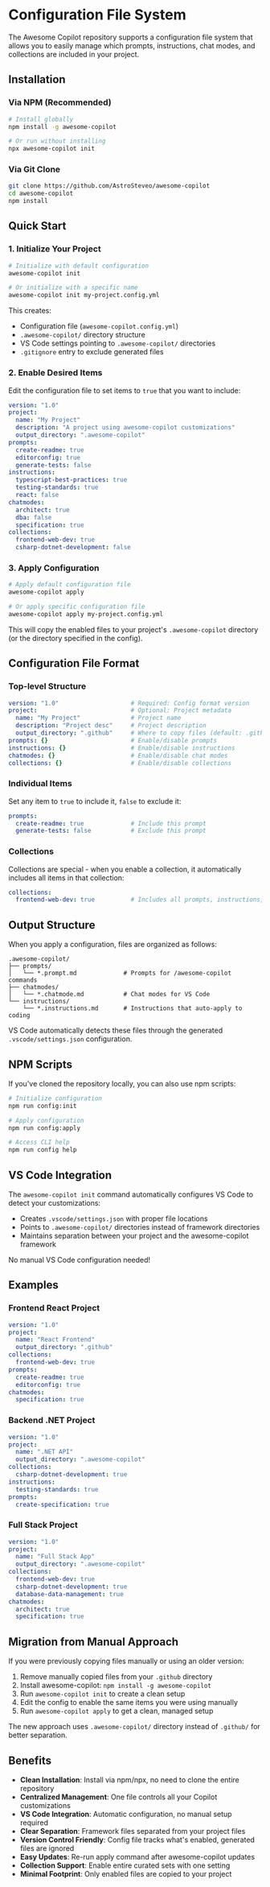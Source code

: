 # Configuration File System

The Awesome Copilot repository supports a configuration file system that allows you to easily manage which prompts, instructions, chat modes, and collections are included in your project.

## Installation

### Via NPM (Recommended)
```bash
# Install globally
npm install -g awesome-copilot

# Or run without installing
npx awesome-copilot init
```

### Via Git Clone
```bash
git clone https://github.com/AstroSteveo/awesome-copilot
cd awesome-copilot
npm install
```

## Quick Start

### 1. Initialize Your Project

```bash
# Initialize with default configuration
awesome-copilot init

# Or initialize with a specific name
awesome-copilot init my-project.config.yml
```

This creates:
- Configuration file (`awesome-copilot.config.yml`)
- `.awesome-copilot/` directory structure
- VS Code settings pointing to `.awesome-copilot/` directories
- `.gitignore` entry to exclude generated files

### 2. Enable Desired Items

Edit the configuration file to set items to `true` that you want to include:

```yaml
version: "1.0"
project:
  name: "My Project"
  description: "A project using awesome-copilot customizations"
  output_directory: ".awesome-copilot"
prompts:
  create-readme: true
  editorconfig: true
  generate-tests: false
instructions:
  typescript-best-practices: true
  testing-standards: true
  react: false
chatmodes:
  architect: true
  dba: false
  specification: true
collections:
  frontend-web-dev: true
  csharp-dotnet-development: false
```

### 3. Apply Configuration

```bash
# Apply default configuration file
awesome-copilot apply

# Or apply specific configuration file  
awesome-copilot apply my-project.config.yml
```

This will copy the enabled files to your project's `.awesome-copilot` directory (or the directory specified in the config).

## Configuration File Format

### Top-level Structure

```yaml
version: "1.0"                    # Required: Config format version
project:                          # Optional: Project metadata
  name: "My Project"              # Project name
  description: "Project desc"     # Project description  
  output_directory: ".github"     # Where to copy files (default: .github)
prompts: {}                       # Enable/disable prompts
instructions: {}                  # Enable/disable instructions
chatmodes: {}                     # Enable/disable chat modes
collections: {}                   # Enable/disable collections
```

### Individual Items

Set any item to `true` to include it, `false` to exclude it:

```yaml
prompts:
  create-readme: true             # Include this prompt
  generate-tests: false           # Exclude this prompt
```

### Collections

Collections are special - when you enable a collection, it automatically includes all items in that collection:

```yaml
collections:
  frontend-web-dev: true          # Includes all prompts, instructions, and chat modes in this collection
```

## Output Structure

When you apply a configuration, files are organized as follows:

```
.awesome-copilot/
├── prompts/
│   └── *.prompt.md             # Prompts for /awesome-copilot commands
├── chatmodes/
│   └── *.chatmode.md           # Chat modes for VS Code
└── instructions/
    └── *.instructions.md       # Instructions that auto-apply to coding
```

VS Code automatically detects these files through the generated `.vscode/settings.json` configuration.

## NPM Scripts

If you've cloned the repository locally, you can also use npm scripts:

```bash
# Initialize configuration
npm run config:init

# Apply configuration
npm run config:apply

# Access CLI help
npm run config help
```

## VS Code Integration

The `awesome-copilot init` command automatically configures VS Code to detect your customizations:

- Creates `.vscode/settings.json` with proper file locations
- Points to `.awesome-copilot/` directories instead of framework directories
- Maintains separation between your project and the awesome-copilot framework

No manual VS Code configuration needed!

## Examples

### Frontend React Project

```yaml
version: "1.0"
project:
  name: "React Frontend"
  output_directory: ".github"
collections:
  frontend-web-dev: true
prompts:
  create-readme: true
  editorconfig: true
chatmodes:
  specification: true
```

### Backend .NET Project

```yaml
version: "1.0"
project:
  name: ".NET API"
  output_directory: ".awesome-copilot"
collections:
  csharp-dotnet-development: true
instructions:
  testing-standards: true
prompts:
  create-specification: true
```

### Full Stack Project

```yaml
version: "1.0"
project:
  name: "Full Stack App"
  output_directory: ".awesome-copilot"
collections:
  frontend-web-dev: true
  csharp-dotnet-development: true
  database-data-management: true
chatmodes:
  architect: true
  specification: true
```

## Migration from Manual Approach

If you were previously copying files manually or using an older version:

1. Remove manually copied files from your `.github` directory
2. Install awesome-copilot: `npm install -g awesome-copilot` 
3. Run `awesome-copilot init` to create a clean setup
4. Edit the config to enable the same items you were using manually
5. Run `awesome-copilot apply` to get a clean, managed setup

The new approach uses `.awesome-copilot/` directory instead of `.github/` for better separation.

## Benefits

- **Clean Installation**: Install via npm/npx, no need to clone the entire repository
- **Centralized Management**: One file controls all your Copilot customizations
- **VS Code Integration**: Automatic configuration, no manual setup required
- **Clear Separation**: Framework files separated from your project files
- **Version Control Friendly**: Config file tracks what's enabled, generated files are ignored
- **Easy Updates**: Re-run apply command after awesome-copilot updates
- **Collection Support**: Enable entire curated sets with one setting
- **Minimal Footprint**: Only enabled files are copied to your project
